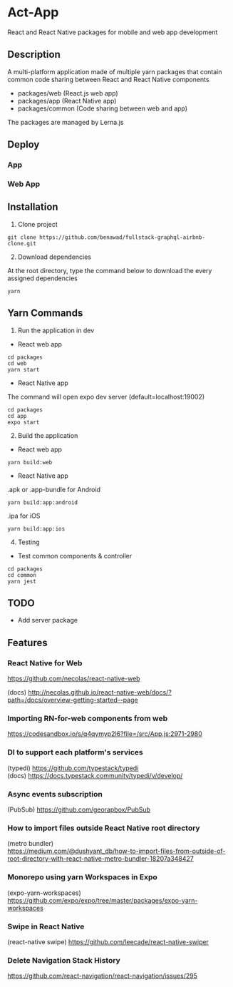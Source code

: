 # Act-App

React and React Native packages for mobile and web app development
  

## Description

A multi-platform application made of multiple yarn packages that contain common code sharing between React and React Native components

- packages/web (React.js web app)  
- packages/app (React Native app)  
- packages/common (Code sharing between web and app)  
  
The packages are managed by Lerna.js  
  
## Deploy  
  
### App  
  
### Web App  
  
## Installation
  
1. Clone project  

```
git clone https://github.com/benawad/fullstack-graphql-airbnb-clone.git
```
  
2. Download dependencies  
   
At the root directory, type the command below to download the every assigned dependencies
```
yarn
```
  
## Yarn Commands
  
1. Run the application in dev
  
- React web app  
    
```
cd packages  
cd web  
yarn start
```
  
- React Native app    
  
The command will open expo dev server (default=localhost:19002)  
```
cd packages  
cd app  
expo start  
```
  
2. Build the application
  
- React web app   
  
```
yarn build:web    
```
  
- React Native app    
  
.apk or .app-bundle for Android  
```  
yarn build:app:android
```  
.ipa for iOS  
```  
yarn build:app:ios
```  
  
4. Testing  
  
* Test common components & controller  
  
```
cd packages  
cd common  
yarn jest  
```
  
## TODO  
- Add server package  

## Features
  
### React Native for Web
https://github.com/necolas/react-native-web  
  
(docs) http://necolas.github.io/react-native-web/docs/?path=/docs/overview-getting-started--page  
  
### Importing RN-for-web components from web
https://codesandbox.io/s/q4qymyp2l6?file=/src/App.js:2971-2980  
  
### DI to support each platform's services
(typedi) https://github.com/typestack/typedi   
(docs) https://docs.typestack.community/typedi/v/develop/  
  
### Async events subscription
(PubSub) https://github.com/georapbox/PubSub  
  
### How to import files outside React Native root directory
(metro bundler)  
https://medium.com/@dushyant_db/how-to-import-files-from-outside-of-root-directory-with-react-native-metro-bundler-18207a348427  
   
### Monorepo using yarn Workspaces in Expo
(expo-yarn-workspaces) https://github.com/expo/expo/tree/master/packages/expo-yarn-workspaces  
  
### Swipe in React Native
(react-native swipe) https://github.com/leecade/react-native-swiper  
  
### Delete Navigation Stack History
https://github.com/react-navigation/react-navigation/issues/295  
